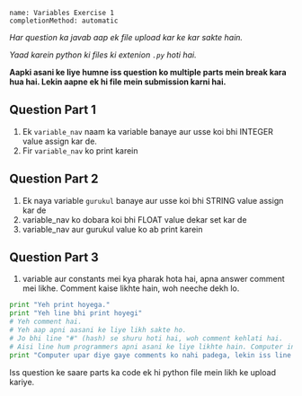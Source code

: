 ```ngMeta
name: Variables Exercise 1
completionMethod: automatic
```

*Har question ka javab aap ek file upload kar ke kar sakte hain.*

*Yaad karein python ki files ki extenion `.py` hoti hai.*

**Aapki asani ke liye humne iss question ko multiple parts mein break kara hua hai. Lekin aapne ek hi file mein submission karni hai.**

## Question Part 1

1. Ek `variable_nav` naam ka variable banaye aur usse koi bhi INTEGER value assign kar de.
2. Fir `variable_nav` ko print karein

## Question Part 2

1. Ek naya variable `gurukul` banaye aur usse koi bhi STRING value assign kar de
2. variable_nav ko dobara koi bhi FLOAT value dekar set kar de
3. variable_nav aur gurukul value ko ab print karein

## Question Part 3

1. variable aur constants mei kya pharak hota hai, apna answer comment mei likhe. Comment kaise likhte hain, woh neeche dekh lo.

```python
print "Yeh print hoyega."
print "Yeh line bhi print hoyegi"
# Yeh comment hai.
# Yeh aap apni aasani ke liye likh sakte ho.
# Jo bhi line "#" (hash) se shuru hoti hai, woh comment kehlati hai.
# Aisi line hum programmers apni asani ke liye likhte hain. Computer inko ignore kar deta hai.
print "Computer upar diye gaye comments ko nahi padega, lekin iss line ko print karega."
```

Iss question ke saare parts ka code ek hi python file mein likh ke upload kariye.
